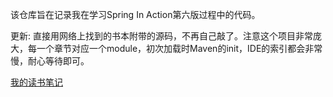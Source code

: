 该仓库旨在记录我在学习Spring In Action第六版过程中的代码。

更新: 直接用网络上找到的书本附带的源码，不再自己敲了。注意这个项目非常庞大，每一个章节对应一个module，初次加载时Maven的init，IDE的索引都会非常慢，耐心等待即可。

[我的读书笔记](https://tonymarsh31.github.io/categories/spring%E5%AE%9E%E6%88%98%E7%AC%AC%E5%85%AD%E7%89%88/)